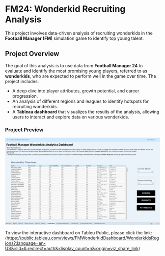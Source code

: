 # FM24: Wonderkid Recruiting Analysis

This project involves data-driven analysis of recruiting wonderkids in the **Football Manager (FM)** simulation game to identify top young talent.

## Project Overview

The goal of this analysis is to use data from **Football Manager 24** to evaluate and identify the most promising young players, referred to as **wonderkids**, who are expected to perform well in the game over time. The project includes:

- A deep dive into player attributes, growth potential, and career progression.
- An analysis of different regions and leagues to identify hotspots for recruiting wonderkids.
- A **Tableau dashboard** that visualizes the results of the analysis, allowing users to interact and explore data on various wonderkids.

### Project Preview

![FM24 Wonderkid Recruiting](https://github.com/haikalfitri/Football-Manager-24-Analysis/blob/main/Assets/homepage.png)

To view the interactive dashboard on Tableu Public, please click the link: (https://public.tableau.com/views/FMWonderkidDashboard/WonderkidsRegions?:language=en-US&:sid=&:redirect=auth&:display_count=n&:origin=viz_share_link)
